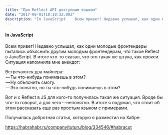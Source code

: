 ```yaml
---
title: "Про Reflect API доступным языком"
date: "2017-08-01T10:19:32.00Z"
description: "In JavaScript    Всем привет! Недавно услышал, как одни молодые фронтендеры пытались объяснить другим молодым фронтендерам, что "
---
```


<h4>In JavaScript</h4>

<p>Всем привет! Недавно услышал, как одни молодые фронтендеры пытались объяснить другим молодым фронтендерам, что такое Reflect в JavaScript. В итоге кто-то сказал, что это такая же штука, как прокси. Ситуация напомнила мне анекдот:</p>
<p>Встречаются два майнера:<br /> — Ты что-нибудь понимаешь в этом?<br /> — Ну объяснить смогу.<br /> — Это понятно, но ты что-нибудь понимаешь в этом?</p>
<p>Вот и с Reflect в JS для кого-то получилась такая же ситуация. Вроде бы что-то говорят, а для чего — непонятно. В итоге я подумал, что стоит об этом рассказать еще раз простым языком с примерами.</p>
<p>Получилась добротная статья, которую я разместил на Хабре:</p>
<p><a href="https://habrahabr.ru/company/tuturu/blog/334546/#habracut">https://habrahabr.ru/company/tuturu/blog/334546/#habracut</a></p>


